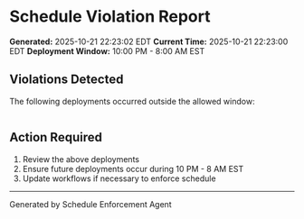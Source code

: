 # Schedule Violation Report

**Generated:** 2025-10-21 22:23:02 EDT
**Current Time:** 2025-10-21 22:23:00 EDT
**Deployment Window:** 10:00 PM - 8:00 AM EST

## Violations Detected

The following deployments occurred outside the allowed window:

```

```

## Action Required

1. Review the above deployments
2. Ensure future deployments occur during 10 PM - 8 AM EST
3. Update workflows if necessary to enforce schedule

---

Generated by Schedule Enforcement Agent
